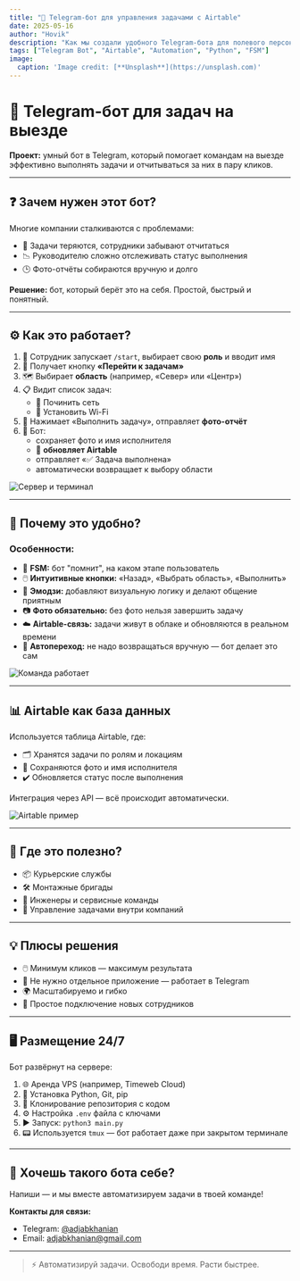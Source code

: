 ```yaml
---
title: "🚀 Telegram-бот для управления задачами с Airtable"
date: 2025-05-16
author: "Hovik"
description: "Как мы создали удобного Telegram-бота для полевого персонала с интеграцией в Airtable"
tags: ["Telegram Bot", "Airtable", "Automation", "Python", "FSM"]
image:
  caption: 'Image credit: [**Unsplash**](https://unsplash.com)'
---
```


# 📱 Telegram-бот для задач на выезде

**Проект:** умный бот в Telegram, который помогает командам на выезде эффективно выполнять задачи и отчитываться за них в пару кликов.

---

## ❓ Зачем нужен этот бот?

Многие компании сталкиваются с проблемами:
- 🚫 Задачи теряются, сотрудники забывают отчитаться  
- 📉 Руководителю сложно отслеживать статус выполнения  
- 🕒 Фото-отчёты собираются вручную и долго  

**Решение:** бот, который берёт это на себя. Простой, быстрый и понятный.

---

## ⚙️ Как это работает?

1. 👤 Сотрудник запускает `/start`, выбирает свою **роль** и вводит имя  
2. 🔘 Получает кнопку **«Перейти к задачам»**  
3. 🗺️ Выбирает **область** (например, «Север» или «Центр»)  
4. 📋 Видит список задач:  
   - 🔧 Починить сеть  
   - 📶 Установить Wi-Fi  
5. 📸 Нажимает «Выполнить задачу», отправляет **фото-отчёт**  
6. 🤖 Бот:  
   - сохраняет фото и имя исполнителя  
   - 💾 **обновляет Airtable**  
   - отправляет «✅ Задача выполнена»  
   - автоматически возвращает к выбору области  
   
![Сервер и терминал](https://images.unsplash.com/photo-1515377905703-c4788e51af15?auto=format&fit=crop&w=800&q=80)

---

## 🌟 Почему это удобно?

### Особенности:
- 🧠 **FSM:** бот "помнит", на каком этапе пользователь  
- 🖱️ **Интуитивные кнопки:** «Назад», «Выбрать область», «Выполнить»  
- 🎨 **Эмодзи:** добавляют визуальную логику и делают общение приятным  
- 📷 **Фото обязательно:** без фото нельзя завершить задачу  
- ☁️ **Airtable-связь:** задачи живут в облаке и обновляются в реальном времени  
- 🔄 **Автопереход:** не надо возвращаться вручную — бот делает это сам  

![Команда работает](https://images.unsplash.com/photo-1551836022-d5d88e9218df?auto=format&fit=crop&w=800&q=80)

---

## 📊 Airtable как база данных

Используется таблица Airtable, где:  
- 🗂️ Хранятся задачи по ролям и локациям  
- 📸 Сохраняются фото и имя исполнителя  
- ✔️ Обновляется статус после выполнения  

Интеграция через API — всё происходит автоматически.

![Airtable пример](https://images.unsplash.com/photo-1556740749-887f6717d7e4?auto=format&fit=crop&w=800&q=80)

---

## 🚚 Где это полезно?

- 📦 Курьерские службы  
- 🛠️ Монтажные бригады  
- 👷 Инженеры и сервисные команды  
- 🏢 Управление задачами внутри компаний  

---

## 💡 Плюсы решения

- 🖱️ Минимум кликов — максимум результата  
- 📲 Не нужно отдельное приложение — работает в Telegram  
- 🌍 Масштабируемо и гибко  
- 👥 Простое подключение новых сотрудников  

---

## 🖥️ Размещение 24/7

Бот развёрнут на сервере:

1. 🌐 Аренда VPS (например, Timeweb Cloud)  
2. 🐍 Установка Python, Git, pip  
3. 📂 Клонирование репозитория с кодом  
4. ⚙️ Настройка `.env` файла с ключами  
5. ▶️ Запуск: `python3 main.py`  
6. 📟 Используется `tmux` — бот работает даже при закрытом терминале  

---

## 📩 Хочешь такого бота себе?

Напиши — и мы вместе автоматизируем задачи в твоей команде!

**Контакты для связи:**  
- Telegram: [@adjabkhanian](https://t.me/adjabkhanyan)  
- Email: adjabkhanian@gmail.com

---

> ⚡ Автоматизируй задачи. Освободи время. Расти быстрее.